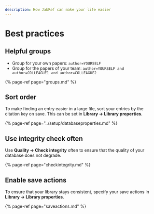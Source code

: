 ```yaml
---
description: How JabRef can make your life easier
---
```


# Best practices

## Helpful groups

* Group for your own papers: `author=YOURSELF`
* Group for the papers of your team: `author=YOURSELF and author=COLLEAGUE1 and author=COLLEAGUE2`

{% page-ref page="groups.md" %}

## Sort order

To make finding an entry easier in a large file, sort your entries by the citation key on save. This can be set in **Library → Library properties**.

{% page-ref page="../setup/databaseproperties.md" %}

## Use integrity check often

Use **Quality -&gt; Check integrity** often to ensure that the quality of your database does not degrade.

{% page-ref page="checkintegrity.md" %}

## Enable save actions

To ensure that your library stays consistent, specify your save actions in  **Library → Library properties**.

{% page-ref page="saveactions.md" %}

